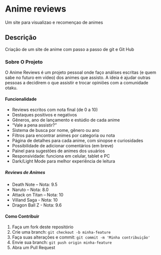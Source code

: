 # Anime reviews # 
Um site para visualizao e recomençao de animes
## Descrição ##
Criação de um site de anime com passo a passo de git e Git Hub
### Sobre O Projeto ###
O Anime Reviews é um projeto pessoal onde faço análises escritas (e quem sabe no futuro em vídeo) dos animes que assisto. A ideia é ajudar outras pessoas a decidirem o que assistir e trocar opiniões com a comunidade otaku.
#### Funcionalidade ####
- Reviews escritos com nota final (de 0 a 10)
- Destaques positivos e negativos
- Gêneros, ano de lançamento e estúdio de cada anime
 -  “Vale a pena assistir?”
 - Sistema de busca por nome, gênero ou ano
- Filtros para encontrar animes por categoria ou nota
- Página de detalhes para cada anime, com sinopse e curiosidades
- Possibilidade de adicionar comentários (em breve)
- Painel para sugestões de animes dos usuários
- Responsividade: funciona em celular, tablet e PC
- Dark/Light Mode para melhor experiência de leitura

##### Reviews de Animes #####
- Death Note – Nota: 9.5
- Naruto – Nota: 8.0
- Attack on Titan – Nota: 10
- Villand Saga - Nota: 10
- Dragon Ball Z - Nota: 9.6
#### Como Contribuir ####
1. Faça um fork deste repositório
2. Crie uma branch: `git checkout -b minha-feature`
3. Faça suas alterações e commit: `git commit -m 'Minha contribuição'`
4. Envie sua branch: `git push origin minha-feature`
5. Abra um Pull Request